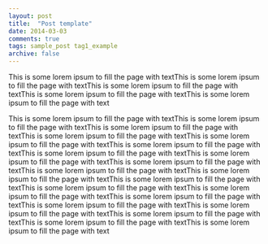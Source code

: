 ```yaml
---
layout: post
title:  "Post template"
date: 2014-03-03
comments: true
tags: sample_post tag1_example
archive: false
---
```

This is some lorem ipsum to fill the page with textThis is some lorem ipsum to fill the page with textThis is some lorem ipsum to fill the page with textThis is some lorem ipsum to fill the page with textThis is some lorem ipsum to fill the page with text

This is some lorem ipsum to fill the page with textThis is some lorem ipsum to fill the page with textThis is some lorem ipsum to fill the page with textThis is some lorem ipsum to fill the page with textThis is some lorem ipsum to fill the page with textThis is some lorem ipsum to fill the page with textThis is some lorem ipsum to fill the page with textThis is some lorem ipsum to fill the page with textThis is some lorem ipsum to fill the page with textThis is some lorem ipsum to fill the page with textThis is some lorem ipsum to fill the page with textThis is some lorem ipsum to fill the page with textThis is some lorem ipsum to fill the page with textThis is some lorem ipsum to fill the page with textThis is some lorem ipsum to fill the page with textThis is some lorem ipsum to fill the page with textThis is some lorem ipsum to fill the page with textThis is some lorem ipsum to fill the page with textThis is some lorem ipsum to fill the page with textThis is some lorem ipsum to fill the page with text
